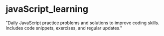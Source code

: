 # javaScript_learning
"Daily JavaScript practice problems and solutions to improve coding skills. Includes code snippets, exercises, and regular updates."
